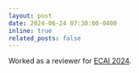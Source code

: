 ```yaml
---
layout: post
date: 2024-06-24 07:30:00-0400
inline: true
related_posts: false
---
```


Worked as a reviewer for [ECAI 2024][ecai].

[ecai]: https://www.ecai2024.eu/committees/additional-reviewers
